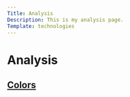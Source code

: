 ```yaml
---
Title: Analysis
Description: This is my analysis page.
Template: technologies
---
```



Analysis
====================

<div class="box span3">
    <h2><a href="%base_url%?analysis/01_colors">Colors</a></h2>
</div>

<!-- <div class="box span3">
    <h2><a href="%base_url%?analysis/02_load">Load</a></h2>
</div> -->

<!-- <div class="box span3">
    <h2><a href="%base_url%?analysis/03_design_principles">Design Principles</a></h2>
</div> -->

